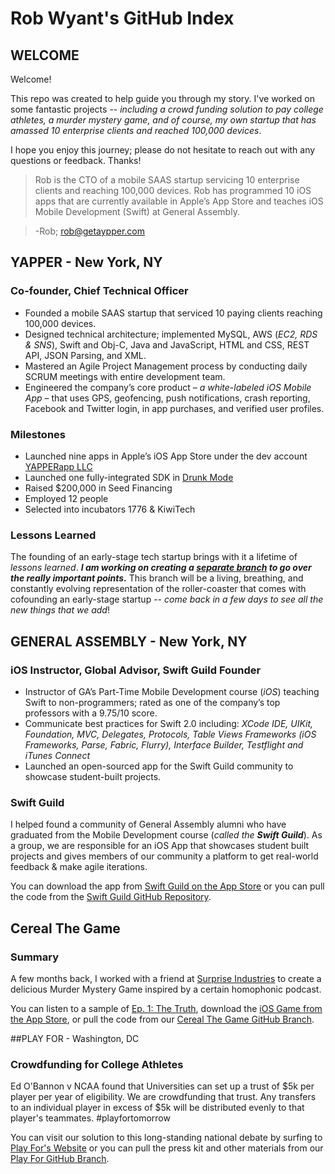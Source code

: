 # Rob Wyant's GitHub Index
## WELCOME
Welcome! 

This repo was created to help guide you through my story. I've worked on some fantastic projects -- _including a crowd funding solution to pay college athletes, a murder mystery game, and of course, my own startup that has amassed 10 enterprise clients and reached 100,000 devices_. 

I hope you enjoy this journey; please do not hesitate to reach out with any questions or feedback. Thanks!

> Rob is the CTO of a mobile SAAS startup servicing 10 enterprise clients and reaching 100,000 devices. Rob has programmed 10 iOS apps that are currently available in Apple’s App Store and teaches iOS Mobile Development (Swift) at General Assembly.

> -Rob; [rob@getaypper.com](mailto:rob@getyapper.com)

## YAPPER - New York, NY
### Co-founder, Chief Technical Officer
- Founded a mobile SAAS startup that serviced 10 paying clients reaching 100,000 devices.
- Designed technical architecture; implemented MySQL, AWS (_EC2, RDS & SNS_), Swift and Obj-C, Java and JavaScript, HTML and CSS, REST API, JSON Parsing, and XML. 
- Mastered an Agile Project Management process by conducting daily SCRUM meetings with entire development team. 
- Engineered the company’s core product – _a white-labeled iOS Mobile App_ – that uses GPS, geofencing, push notifications, crash reporting, Facebook and Twitter login, in app purchases, and verified user profiles. 

### Milestones
- Launched nine apps in Apple’s iOS App Store under the dev account [YAPPERapp LLC](https://itunes.apple.com/us/developer/yapperapp-llc/id819629348)
- Launched one fully-integrated SDK in [Drunk Mode](https://itunes.apple.com/us/app/drunk-mode-party-app-friend/id628228162?mt=8)
- Raised $200,000 in Seed Financing
- Employed 12 people
- Selected into incubators 1776 & KiwiTech

### Lessons Learned
The founding of an early-stage tech startup brings with it a lifetime of _lessons learned_. **_I am working on creating a [separate branch](https://github.com/rwyant/index/tree/master/Yapper) to go over the really important points._** This branch will be a living, breathing, and constantly evolving representation of the roller-coaster that comes with cofounding an early-stage startup -- _come back in a few days to see all the new things that we add_!

## GENERAL ASSEMBLY	- New York, NY
### iOS Instructor, Global Advisor, Swift Guild Founder
- Instructor of GA’s Part-Time Mobile Development course (_iOS_) teaching Swift to non-programmers; rated as one of the company’s top professors with a 9.75/10 score. 
- Communicate best practices for Swift 2.0 including: _XCode IDE, UIKit, Foundation, MVC, Delegates, Protocols, Table Views Frameworks (_iOS Frameworks, Parse, Fabric, Flurry_), Interface Builder, Testflight and iTunes Connect_
- Launched an open-sourced app for the Swift Guild community to showcase student-built projects.

### Swift Guild
I helped found a community of General Assembly alumni who have graduated from the Mobile Development course (_called the **Swift Guild**_). As a group, we are responsible for an iOS App that showcases student built projects and gives members of our community a platform to get real-world feedback & make agile iterations. 

You can download the app from [Swift Guild on the App Store](https://itunes.apple.com/us/app/swift-guild/id1033229400?mt=8) or you can pull the code from the [Swift Guild GitHub Repository](https://github.com/rwyant/SwiftGuild).

## Cereal The Game
### Summary
A few months back, I worked with a friend at [Surprise Industries](http://surpriseindustries.com) to create a delicious Murder Mystery Game inspired by a certain homophonic podcast. 

You can listen to a sample of [Ep. 1: The Truth](http://insideyapper.com/CerealSample/Sample1.mp3), download the [iOS Game from the App Store](https://itunes.apple.com/us/app/cereal-the-game/id981244698?mt=8), or pull the code from our [Cereal The Game GitHub Branch](https://github.com/rwyant/index/tree/master/Cereal%20The%20Game). 

##PLAY FOR - Washington, DC
### Crowdfunding for College Athletes
Ed O'Bannon v NCAA found that Universities can set up a trust of $5k per player per year of eligibility. We are crowdfunding that trust. Any transfers to an individual player in excess of $5k will be distributed evenly to that player's teammates. #playfortomorrow

You can visit our solution to this long-standing national debate by surfing to [Play For's Website](http://playfor.co) or you can pull the press kit and other materials from our [Play For GitHub Branch](https://github.com/rwyant/index/tree/master/Play%20For).